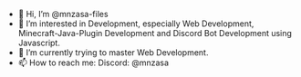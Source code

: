 - 👋 Hi, I’m @mnzasa-files
- 👀 I’m interested in Development, especially Web Development, Minecraft-Java-Plugin Development and Discord Bot Development using Javascript.
- 🌱 I’m currently trying to master Web Development. 
- 📫 How to reach me: Discord: @mnzasa

<!---
mnzasa-files/mnzasa-files is a ✨ special ✨ repository because its `README.md` (this file) appears on your GitHub profile.
You can click the Preview link to take a look at your changes.
--->
